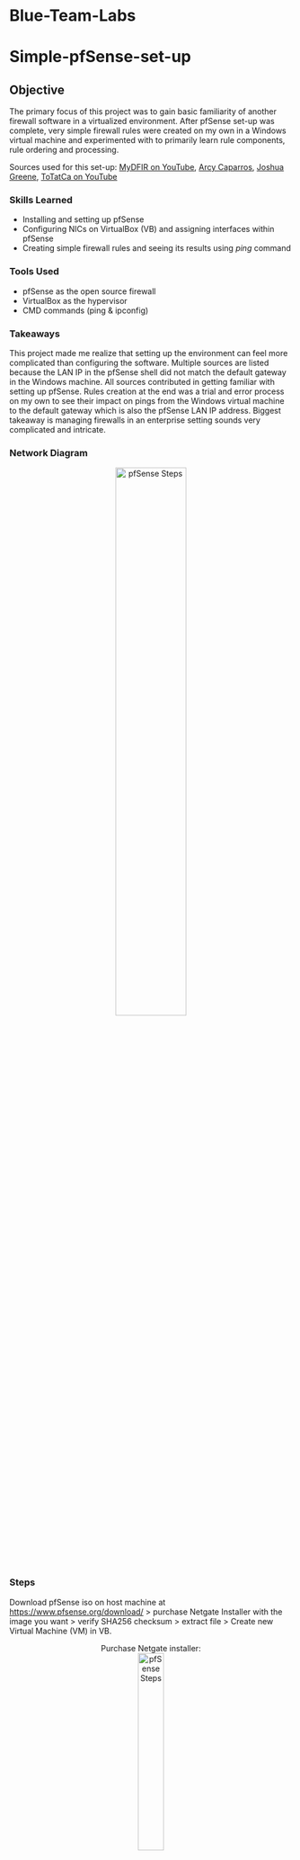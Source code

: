 # Blue-Team-Labs

# Simple-pfSense-set-up

## Objective
The primary focus of this project was to gain basic familiarity of another firewall software in a virtualized environment. After pfSense set-up was complete, very simple firewall rules were created on my own in a Windows virtual machine and experimented with to primarily learn rule components, rule ordering and processing.

Sources used for this set-up: [MyDFIR on YouTube](https://www.youtube.com/watch?v=IymmPht-dAQ), [Arcy Caparros](https://arcy24.medium.com/setting-home-lab-via-pfsense-part-1-5dffd73d6871), [Joshua Greene](https://drive.google.com/file/d/1bYiYn-L6si4Q27qhIIxpfigM0Ax9PofH/view), [ToTatCa on YouTube](https://www.youtube.com/watch?v=phwrzv8KlUE&t=624s)

### Skills Learned
- Installing and setting up pfSense
- Configuring NICs on VirtualBox (VB) and assigning interfaces within pfSense
- Creating simple firewall rules and seeing its results using _ping_ command

### Tools Used
- pfSense as the open source firewall
- VirtualBox as the hypervisor 
- CMD commands (ping & ipconfig)

### Takeaways
This project made me realize that setting up the environment can feel more complicated than configuring the software. Multiple sources are listed because the LAN IP in the pfSense shell did not match the default gateway in the Windows machine. All sources contributed in getting familiar with setting up pfSense. Rules creation at the end was a trial and error process on my own to see their impact on pings from the Windows virtual machine to the default gateway which is also the pfSense LAN IP address. Biggest takeaway is managing firewalls in an enterprise setting sounds very complicated and intricate. 

### Network Diagram
<p align="center">
<img src="https://i.imgur.com/Y6Mm7av.png" height="50%" width="50%" alt="pfSense Steps"/>
<br />
  
### Steps

Download pfSense iso on host machine at https://www.pfsense.org/download/ > purchase Netgate Installer with the image you want > verify SHA256 checksum > extract file > Create new Virtual Machine (VM) in VB.
<p align="center">
Purchase Netgate installer: <br/>
<img src="https://i.imgur.com/hGZkg7E.png" height="30%" width="30%" alt="pfSense Steps"/>
<br />
Download selected iso image: <br/>
<img src="https://i.imgur.com/o9fltTc.png" height="40%" width="40%" alt="pfSense Steps"/>
<br />
Verify SHA256 checksum - checksum matches: <br/>
<img src="https://i.imgur.com/JjnG0So.png" height="70%" width="70%" alt="pfSense Steps"/>
<br />
Extract file: <br/>
<img src="https://i.imgur.com/7jKMCYC.png" height="60%" width="60%" alt="pfSense Steps"/>
<br />
Create new VM in VB: <br/>
<img src="https://i.imgur.com/JKCPtsB.png" height="40%" width="40%" alt="pfSense Steps"/>
<br />
<br />
  
Need to add a network adapter for firewall machine in VB, Tools > Network > Properties > Create new network named pfsense in NAT Networks > assign 192.168.50.0 and enable DHCP > Apply. 
<p align="center">
VB Tools > Network: <br/>
<img src="https://i.imgur.com/7ite07E.png" height="30%" width="30%" alt="pfSense Steps"/>
<br />
Create a new NAT network: <br/>
<img src="https://i.imgur.com/VcrYL2b.png" height="20%" width="20%" alt="pfSense Steps"/>
<br />
Assign an IP address and enable DHCP: <br/>
<img src="https://i.imgur.com/cYhM4mW.png" height="40%" width="40%" alt="pfSense Steps"/>
<br />
<br />
  
Firewall typically uses two interfaces, one for WAN and one for LAN. A type two hypervisor like VB only has one physical NIC card so this set-up will have a WAN private IP instead of a normal public IP. <br />
In the pfSense VM settings > Network > Adapter 1 = Bridged adapter > Adapter 2 = NAT Network created earlier > OK. <br />
Bridged adapter means the pfSense VM will obtain the same IP on the same network as the host machine
<p align="center">
pfSense VM adapter 1 & 2 configurations: <br/>
<img src="https://i.imgur.com/Kaum6mh.png" height="30%" width="30%" alt="pfSense Steps"/>
<br />
<br />

Install pfSense by starting the pfSense VM in VB > Accept terms & conditions > Install pfSense. 
<p align="center">
Install pfSense: <br/>
<img src="https://i.imgur.com/CXzW0CJ.png" height="40%" width="40%" alt="pfSense Steps"/>
<br />
<br />

Select and assign the WAN & LAN interfaces in pfSense. The WAN interface is the bridged adapter with the correspoding MAC address. LAN interface is the pfSense NAT network with the corresponding MAC address.
<p align="center">
WAN interface = le0 = network adapter 1 = bridged adapter. Leave network operation mode default: <br/>
<img src="https://i.imgur.com/fClSo4f.png" height="40%" width="40%" alt="pfSense Steps"/>
<br />
LAN interface = le1 = network adapter 2 = NAT network. pfSense has its own DHCP server so it is assigning it's own IP > leave network operation mode default: <br/>
<img src="https://i.imgur.com/GTx8hc0.png" height="40%" width="40%" alt="pfSense Steps"/>
<br />
Select version to install: <br/>
<img src="https://i.imgur.com/U33Jaum.png" height="30%" width="30%" alt="pfSense Steps"/>
<br />
Installation complete: <br/>
<img src="https://i.imgur.com/dJYHYvl.png" height="30%" width="30%" alt="pfSense Steps"/>
<br />
<br />

After pfSense installation is complete, the iso image needs to be removed from pfSense VM storage settings in order for the system to boot from the virtual disk where it was installed. If the iso image is not removed, pfSense will continue rebooting into its terms and conditions notice. Start the pfSense VM again after.
<p align="center">
Power off machine: <br/>
<img src="https://i.imgur.com/1LomB4i.png" height="30%" width="30%" alt="pfSense Steps"/>
<br />
Remove iso image in pfSense VM settings > storage: <br/>
<img src="https://i.imgur.com/ZQIwuSo.png" height="50%" width="50%" alt="pfSense Steps"/>
<br />
Result after removing iso image: <br/>
<img src="https://i.imgur.com/3tgflBz.png" height="20%" width="20%" alt="pfSense Steps"/>
<br />
Start pfSense VM > No if VLANs should be set up now > input correct WAN & LAN interfaces > confirm choices: <br/>
<img src="https://i.imgur.com/8sEkf1L.png" height="40%" width="40%" alt="pfSense Steps"/>
<br />
<br />

In a real-life environment, the default WAN IP address will likely be our public IP address. Assigning the same NAT network to another VM should result in it being in the same network as the pfSense machine (in theory). <br />
Confirm the IP addresses in the Windows VM by using command prompt. We want to see the Windows VM default gateway IP address to match the pfSense LAN IP address. 
<p align="center">
Assign NAT Network created earlier to the pfSense Windows machine: <br/>
<img src="https://i.imgur.com/YLG3gWj.png" height="30%" width="30%" alt="pfSense Steps"/>
<br />
Check IPv4 address in the Windows machine. IPv4 address automatically obtained is fine: <br/>
<img src="https://i.imgur.com/D4rbeld.png" height="30%" width="30%" alt="pfSense Steps"/>
<br />
Open CMD and input command "ipconfig". Default gateway IP address=192.168.1.1: <br/>
<img src="https://i.imgur.com/yzFbG7o.png" height="50%" width="50%" alt="pfSense Steps"/>
<br />
LAN IP address in pfSense shell matches Windows VM default gateway IP: <br/>
<img src="https://i.imgur.com/HEOoNxL.png" height="50%" width="50%" alt="pfSense Steps"/>
<br />
<br />

Default gateway IP address matching the LAN IP address in pfSense machine shell means that the pfSense GUI can likely be accessed by searching the gateway address in the Windows machine browser search bar. A warning will prompt as HTTP is the default protocol. 
<p align="center">
Warning prompt > Advaced > Continue to 192.168.1.1: <br/>
<img src="https://i.imgur.com/ewWbhLB.png" height="40%" width="40%" alt="pfSense Steps"/>
<br />
Now able to access the pfSense web interface: <br/>
<img src="https://i.imgur.com/eP9FQ81.png" height="40%" width="40%" alt="pfSense Steps"/>
<br />
<br />

Default credentials are "admin" & "pfsense". After signing in, a set-up wizard will occur. For the purposes of this project, majority of the configurations will be left default except for RFC1918 Networks configuration. <br /> 
Block RFC1918 Private Networks is checked by default but since the WAN network in this project is in a private address space (192.168.x.x), it needs to be unchecked. 
<p align="center">
pfSense set-up wizard: <br/>
<img src="https://i.imgur.com/GsMBnW9.png" height="40%" width="40%" alt="pfSense Steps"/>
<br />
In step 4 of the set-up wizard - uncheck "Block RFC1918 Private Networks": <br/>
<img src="https://i.imgur.com/RLhinEw.png" height="50%" width="50%" alt="pfSense Steps"/>
<br />
In step 5 of the set-up wizard - leave default (should be the gateway address): <br/>
<img src="https://i.imgur.com/9BBhzrO.png" height="40%" width="40%" alt="pfSense Steps"/>
<br />
In step 6 of the set-up wizard - set a different admin password: <br/>
<img src="https://i.imgur.com/84dUkdh.png" height="40%" width="40%" alt="pfSense Steps"/>
<br />
Reload configuration & Finish: <br/>
<img src="https://i.imgur.com/bvRtTS7.png" height="40%" width="40%" alt="pfSense Steps"/>
<br />
<img src="https://i.imgur.com/JdBEFiW.png" height="40%" width="40%" alt="pfSense Steps"/>
<br />
<br />

In the pfSense webgui homepage, WAN & LAN interfaces should match the addresses in the pfSense shell. 
<p align="center">
WAN & LAN addresses match: <br/>
<img src="https://i.imgur.com/5E7w7cG.png" height="40%" width="40%" alt="pfSense Steps"/>
<br />
<br />

pfSense provides many tools/3rd-party packages that you can install and use, including starting your own VPN server(s). Toolbar at the top > System > Package Manager > Available Packages > Search
<p align="center">
For example: Snort package (IDS/IPS): <br/>
<img src="https://i.imgur.com/UkYyy0w.png" height="40%" width="40%" alt="pfSense Steps"/>
<br />
<br />
  
Firewall rules can be created to block/allow traffic in or out of your environment. Toolbar at the top > Firewall > Rules. 
<p align="center">
Navigate to firewall rules: <br/>
<img src="https://i.imgur.com/bS6yaYg.png" height="10%" width="10%" alt="pfSense Steps"/>
<br />
Firewall rules landing page: <br/>
<img src="https://i.imgur.com/qlSfpeY.png" height="60%" width="60%" alt="pfSense Steps"/>
<br />
<br />

After basic set-up of pfSense, my goal was to create a few simple rules so pings from the Windows VM to the default gateway (pfSense shell LAN IP address) succeeds or fails. <br />
Rule #1 function: block any traffic from any source to the destination IP address of 192.168.1.1. When the rule is enabled, we should see pings fail. When the rule is disabled, we should see pings succeed. <br />
Rule #2 function: similar rule as rule #1 but instead allow any traffic from any source to the destination IP address of 192.168.1.1. 
<p align="center">
Pings to 192.168.1.1 from Windows VM succeed initially: <br/>
<img src="https://i.imgur.com/57rW1Xc.png" height="40%" width="40%" alt="pfSense Steps"/>
<br />
Firewall > Rules > LAN > either direction green Add button > rule set-up > Save: <br/>
<img src="https://i.imgur.com/I780ueD.png" height="40%" width="40%" alt="pfSense Steps"/>
<br />
After changes have been applied: <br/>
<img src="https://i.imgur.com/5fIzDah.png" height="60%" width="60%" alt="pfSense Steps"/>
<br />
Pings to 192.168.1.1 from Windows VM now fail with pfSense Wins block enabled: <br/>
<img src="https://i.imgur.com/YggSc8F.png" height="40%" width="40%" alt="pfSense Steps"/>
<br />
Disable the rule to verify pings succeed again: <br/>
<img src="https://i.imgur.com/YUPStWb.png" height="70%" width="70%" alt="pfSense Steps"/>
<br />
Pings succeed with the rule disabled: <br/>
<img src="https://i.imgur.com/BY7pcni.png" height="40%" width="40%" alt="pfSense Steps"/>
<br />
Re-enable the rule and apply changes: <br/>
<img src="https://i.imgur.com/2vuXk4A.png" height="50%" width="50%" alt="pfSense Steps"/>
<br />
<br />

Create rule #2 but the Action is "Pass" instead of Block with all other details the same > Apply changes. Rules are ordered from top-to-bottom so rules at the top overrule those below them. This is an oversimplification but the images and steps below illustrate the top-to-bottom order. <br/>
Allow rule is _above_ the Block rule so pings should succeed. If Allow rule is _below_ the Block rule, then the Block rule takes precedent with the pings failing.  
<p align="center">
Rule Action - Pass: <br/>
<img src="https://i.imgur.com/Wh83zrg.png" height="50%" width="50%" alt="pfSense Steps"/>
<br />
Two different rules: <br/>
<img src="https://i.imgur.com/wjstI6y.png" height="60%" width="60%" alt="pfSense Steps"/>
<br />
Successful pings: <br/>
<img src="https://i.imgur.com/u3uACgJ.png" height="40%" width="40%" alt="pfSense Steps"/>
<br />
Moving the allow rule below the block rule: <br/>
<img src="https://i.imgur.com/9zXzmUs.png" height="60%" width="60%" alt="pfSense Steps"/>
<br />
Pings failing: <br/>
<img src="https://i.imgur.com/cHWkJ4y.png" height="40%" width="40%" alt="pfSense Steps"/>
<br />

